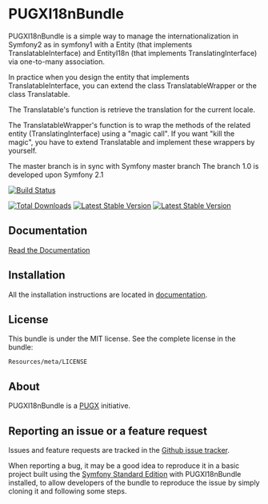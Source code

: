 PUGXI18nBundle
=============

PUGXI18nBundle is a simple way to manage the internationalization in Symfony2 as in symfony1 with a Entity (that implements TranslatableInterface) and EntityI18n (that implements TranslatingInterface) 
via one-to-many association.

In practice when you design the entity that implements TranslatableInterface, you can extend the class TranslatableWrapper or the class Translatable.

The Translatable's function is retrieve the translation for the current locale. 

The TranslatableWrapper's function is to wrap the methods of the related entity (TranslatingInterface) using a "magic call".
If you want "kill the magic", you have to extend Translatable and implement these wrappers by yourself.

The master branch is in sync with Symfony master branch
The branch 1.0 is developed upon Symfony 2.1

[![Build Status](https://secure.travis-ci.org/PUGX/PUGXI18nBundle.png?branch=master)](http://travis-ci.org/PUGX/PUGXI18nBundle)

[![Total Downloads](https://poser.pugx.org/PUGX/i18n-bundle/downloads.png)](https://packagist.org/packages/PUGX/i18n-bundle)
[![Latest Stable Version](https://poser.pugx.org/PUGX/i18n-bundle/v/stable.png)](https://packagist.org/packages/PUGX/i18n-bundle)
[![Latest Stable Version](https://poser.pugx.org/PUGX/i18n-bundle/v/unstable.png)](https://packagist.org/packages/PUGX/i18n-bundle)

Documentation
-------------

[Read the Documentation](https://github.com/PUGX/PUGXI18nBundle/blob/master/Resources/doc/index.md)

Installation
------------

All the installation instructions are located in [documentation](https://github.com/PUGX/PUGXI18nBundle/blob/master/Resources/doc/index.md).

License
-------

This bundle is under the MIT license. See the complete license in the bundle:

    Resources/meta/LICENSE

About
-----

PUGXI18nBundle is a [PUGX](https://github.com/PUGX) initiative.


Reporting an issue or a feature request
---------------------------------------

Issues and feature requests are tracked in the [Github issue tracker](https://github.com/PUGX/PUGXI18nBundle/issues).

When reporting a bug, it may be a good idea to reproduce it in a basic project
built using the [Symfony Standard Edition](https://github.com/symfony/symfony-standard)
with PUGXI18nBundle installed, to allow developers of the bundle to reproduce the issue by simply cloning it
and following some steps.
